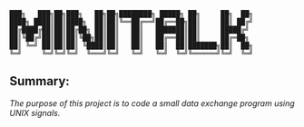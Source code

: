 
    ███╗   ███╗██╗███╗   ██╗██╗████████╗ █████╗ ██╗     ██╗  ██╗
    ████╗ ████║██║████╗  ██║██║╚══██╔══╝██╔══██╗██║     ██║ ██╔╝
    ██╔████╔██║██║██╔██╗ ██║██║   ██║   ███████║██║     █████╔╝ 
    ██║╚██╔╝██║██║██║╚██╗██║██║   ██║   ██╔══██║██║     ██╔═██╗ 
    ██║ ╚═╝ ██║██║██║ ╚████║██║   ██║   ██║  ██║███████╗██║  ██╗
    ╚═╝     ╚═╝╚═╝╚═╝  ╚═══╝╚═╝   ╚═╝   ╚═╝  ╚═╝╚══════╝╚═╝  ╚═╝
                                                                

## Summary:
_The purpose of this project is to code a small data exchange program_
_using UNIX signals._
    